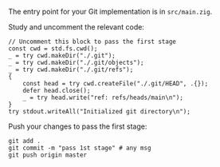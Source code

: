 The entry point for your Git implementation is in `src/main.zig`.

Study and uncomment the relevant code: 

```zig
// Uncomment this block to pass the first stage
const cwd = std.fs.cwd();
_ = try cwd.makeDir("./.git");
_ = try cwd.makeDir("./.git/objects");
_ = try cwd.makeDir("./.git/refs");
{
    const head = try cwd.createFile("./.git/HEAD", .{});
    defer head.close();
    _ = try head.write("ref: refs/heads/main\n");
}
try stdout.writeAll("Initialized git directory\n");
```

Push your changes to pass the first stage:

```
git add .
git commit -m "pass 1st stage" # any msg
git push origin master
```

